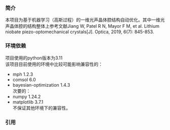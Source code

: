 ### 简介
本项目为基于机器学习（高斯过程）的一维光声晶体腔结构自动优化。其中一维光声晶体腔的结构整体上参考文献Jiang W, Patel R N, Mayor F M, et al. Lithium niobate piezo-optomechanical crystals[J]. Optica, 2019, 6(7): 845-853.

### 环境依赖
项目使用的python版本为3.11  
该项目目前使用的环境中比较可能影响兼容性的：
- mph 1.2.3
- comsol 6.0
- bayesian-optimization 1.4.3  
次要的：
- numpy 1.24.2
- matplotlib 3.7.1  
不保证其他环境下的兼容性。

### 引用
```

```
